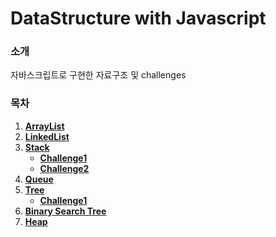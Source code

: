 # DataStructure with Javascript

### 소개

자바스크립트로 구현한 자료구조 및 challenges

### 목차

1. **[ArrayList](./ArrayList/index.js)**
2. **[LinkedList](./LinkedList/index.js)**
3. **[Stack](./Stack/index.js)**
   - **[Challenge1](./Stack/challenge/first.js)**
   - **[Challenge2](./Stack/challenge/second.js)**
4. **[Queue](./Queue/index.js)**
5. **[Tree](./Tree/index.js)**
   - **[Challenge1](./Tree/challenge/first.js)**
6. **[Binary Search Tree](./BST/index.js)**
7. **[Heap](./Heap/index.js)**
